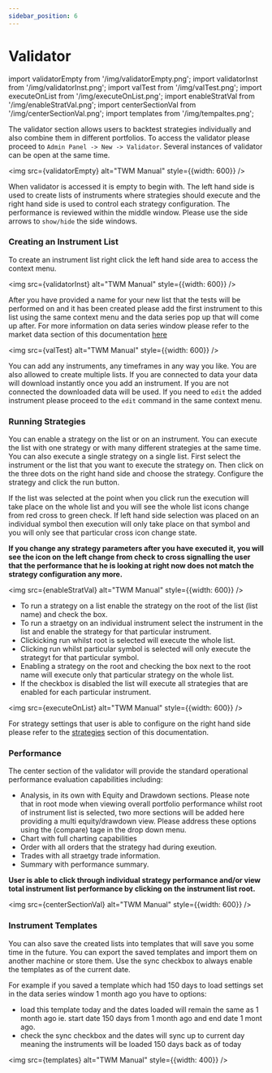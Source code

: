 ```yaml
---
sidebar_position: 6
---
```


# Validator

import validatorEmpty from '/img/validatorEmpty.png';
import validatorInst from '/img/validatorInst.png';
import valTest from '/img/valTest.png';
import executeOnList from '/img/executeOnList.png';
import enableStratVal from '/img/enableStratVal.png';
import centerSectionVal from '/img/centerSectionVal.png';
import templates from '/img/tempaltes.png';

The validator section allows users to backtest strategies individually and also combine them in different portfolios. To access the validator please proceed to `Admin Panel -> New -> Validator`. Several instances of validator can be open at the same time.

<img src={validatorEmpty} alt="TWM Manual" style={{width: 600}} />

When validator is accessed it is empty to begin with. The left hand side is used to create lists of instruments where strategies should execute and the right hand side is used to control each strategy configuration. The performance is reviewed within the middle window. Please use the side arrows to `show/hide` the side windows.

### Creating an Instrument List

To create an instrument list right click the left hand side area to access the context menu.

<img src={validatorInst} alt="TWM Manual" style={{width: 600}} />

After you have provided a name for your new list that the tests will be performed on and it has been created please add the first instrument to this list using the same context menu and the data series pop up that will come up after. For more information on data series window please refer to the market data section of this documentation [here](market-data/#data-series-window)

<img src={valTest} alt="TWM Manual" style={{width: 600}} />

You can add any instruments, any timeframes in any way you like. You are also allowed to create multiple lists. If you are connected to data your data will download instantly once you add an instrument. If you are not connected the downloaded data will be used. If you need to `edit` the added instrument please proceed to the `edit` command in the same context menu.

### Running Strategies

You can enable a strategy on the list or on an instrument. You can execute the list with one strategy or with many different strategies at the same time. You can also execute a single strategy on a single list. First select the instrument or the list that you want to execute the strategy on. Then click on the three dots on the right hand side and choose the strategy. Configure the strategy and click the run button. 

If the list was selected at the point when you click run the execution will take place on the whole list and you will see the whole list icons change from red cross to green check. If left hand side selection was placed on an individual symbol then execution will only take place on that symbol and you will only see that particular cross icon change state.

**If you change any strategy parameters after you have executed it, you will see the icon on the left change from check to cross signalling the user that the performance that he is looking at right now does not match the strategy configuration any more.**

<img src={enableStratVal} alt="TWM Manual" style={{width: 600}} />

- To run a strategy on a list enable the strategy on the root of the list (list name) and check the box.
- To run a straetgy on an individual instrument select the instrument in the list and enable the strategy for that particular instrument.
- Clickicking run whilst root is selected will execute the whole list.
- Clicking run whilst particular symbol is selected will only execute the strategyt for that particular symbol.
- Enabling a strategy on the root and checking the box next to the root name will execute only that particular strategy on the whole list.
- If the checkbox is disabled the list will execute all strategies that are enabled for each particular instrument.

<img src={executeOnList} alt="TWM Manual" style={{width: 600}} />

For strategy settings that user is able to configure on the right hand side please refer to the [strategies](strategies#strategies-dialog-box) section of this documentation.


### Performance

The center section of the validator will provide the standard operational performance evaluation capabilities including:

- Analysis, in its own with Equity and Drawdown sections. Please note that in root mode when viewing overall portfolio performance whilst root of instrument list is selected, two more sections will be added here providing a multi equity/drawdown view. Please address these options using the (compare) tage in the drop down menu.
- Chart with full charting capabilities
- Order with all orders that the strategy had during exeution.
- Trades with all straetgy trade information.
- Summary with performance summary.

**User is able to click through individual strategy performance and/or view total instrument list performance by clicking on the instrument list root.**

<img src={centerSectionVal} alt="TWM Manual" style={{width: 600}} />

### Instrument Templates

You can also save the created lists into templates that will save you some time in the future. You can export the saved templates and import them on another machine or store them. Use the sync checkbox to always enable the templates as of the current date. 

For example if you saved a template which had 150 days to load settings set in the data series window 1 month ago you have to options:
- load this template today and the dates loaded will remain the same as 1 month ago ie. start date 150 days from 1 month ago and end date 1 mont ago.
- check the sync checkbox and the dates will sync up to current day meaning the instruments will be loaded 150 days back as of today

<img src={templates} alt="TWM Manual" style={{width: 400}} />

